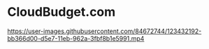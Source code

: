 # CloudBudget.com


https://user-images.githubusercontent.com/84672744/123432192-bb366d00-d5e7-11eb-962a-3fbf8b1e5991.mp4

